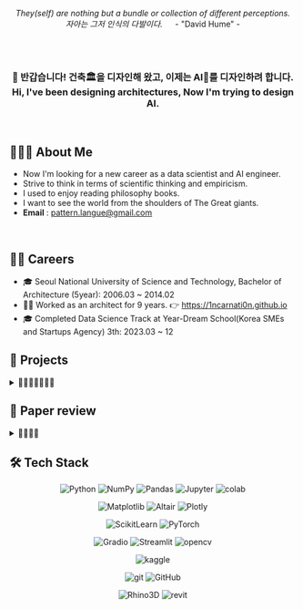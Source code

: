 
<p align="center" >
<i> They(self) are nothing but a bundle or collection of different perceptions. <br>
자아는 그저 인식의 다발이다. </i> &emsp; - "David Hume" -
</p>

<br>
<br>

<h3 align="center" >
👋 반갑습니다! 건축🏛을 디자인해 왔고, 이제는 AI🦾를 디자인하려 합니다. <br>
Hi, I've been designing architectures, Now I'm trying to design AI.
</h3>

<br>

## 🧑🏻‍💻 About Me

- Now I'm looking for a new career as a data scientist and AI engineer.
- Strive to think in terms of scientific thinking and empiricism.
- I used to enjoy reading philosophy books.
- I want to see the world from the shoulders of The Great giants.
- **Email** : pattern.langue@gmail.com

<br>

## 🧗🏻 Careers

- 🎓 Seoul National University of Science and Technology, Bachelor of Architecture (5year): 2006.03 ~ 2014.02
- 👷‍♂️ Worked as an architect for 9 years. 👉 https://1ncarnati0n.github.io
- 🎓 Completed Data Science Track at Year-Dream School(Korea SMEs and Startups Agency) 3th: 2023.03 ~ 12

## 🎯 Projects

<details>
<summary> 📂📂📂📂📂📂📂 </summary>

| Type        | Date      | Title                                                                        | Task                        | Result           | Host                                |
| ----------- | --------- | ---------------------------------------------------------------------------- | --------------------------- | ---------------- | ----------------------------------- |
| Project     | 23.05     | [**교육기업 결제데이터 EDA**](https://github.com/YearDream9jo/EDA_Project)       | Exploratory Data Analysis   | 우수 평가         | Day1company                          |
| Competition | 23.06     | ICR-Identifying Age-Related Conditions                                       | Binary Classification       | 🥉Bronze         | Kaggle              |
| Project     | 23.07     | [Diffusion Limited Aggregation](https://github.com/1ncarnati0n/makingDLA)    | Computational Design        | [Link](https://github.com/1ncarnati0n/makingDLA?tab=readme-ov-file#result-simulation) | Own Project        |
| Competition | 23.09     | 119 신고 접수량 예측                                                             | Time series prediction      | $5^{th}/60$      | AI CONNECT <br> (Mind's&Company)   |
| Competition | 23.09~10  | 이미지 기반 제품 결함 탐지                                                         | Image Classification        | $4^{th}/64$      | AI CONNECT <br> (Mind's&Company)   |
| Competition | 23.10~11  | 자연스러운 영한 번역문 생성 과제                                                     | Translation                 | $8^{th}/64$      | AI CONNECT <br> (Mind's&Company)   |
| Project     | 23.11~12  | [**StartUp 기업연계 프로젝트**](https://github.com/1ncarnati0n/inpaintingVideo) | 영상 내 객체 및 로고 인페인팅    | 최종 우수 PJT 선정  | Mind's&Company, <br> 커넥트브릭        |
| Competition | 24.01     | Enefit-Predict Energy Behavior of Prosumers                                  | Time series prediction      | on-going         | Kaggle               |

</details>

## 📝 Paper review
<details>
<summary> 📂📂📂📂 </summary>

- **VggNet**, 2014 | Very deep convolutional networks for large-scale image recognition
- **GoogLeNet**, 2014 | Going Deeper with Convolutions
- **ResNet**, 2015 | Deep Residual Learning for Image Recognition
- **Transformer**, 2017 | Attention is all you need

*Implement by PyTorch*
</details>

## 🛠 Tech Stack

<div align="center">

![Python](https://img.shields.io/badge/Python-ffe74a.svg?style=flat&logo=Python&logoColor=blue) ![NumPy](https://img.shields.io/badge/NumPy-4d77cf.svg?style=flat&logo=NumPy&logoColor=4dabcf) ![Pandas](https://img.shields.io/badge/Pandas-130654.svg?style=flat&logo=Pandas&logoColor=whitle) ![Jupyter](https://img.shields.io/badge/Jupyter-F37627.svg?style=flat&logo=Jupyter&logoColor=white) ![colab](https://img.shields.io/badge/Google%20Colab-white.svg?style=flat&logo=Google%20Colab&logoColor=F9AA00)

![Matplotlib](https://img.shields.io/badge/Matplotlib-11557C.svg?style=flat&logo=Matplotlib&logoColor=white) ![Altair](https://img.shields.io/badge/Vega%20Altair-fbc234.svg?style=flat&logo=Vega%20Altair&logoColor=black) ![Plotly](https://img.shields.io/badge/Plotly-262626.svg?style=flat&logo=Plotly&logoColor=white) 

![ScikitLearn](https://img.shields.io/badge/Scikit%20Learn-F79939.svg?style=flat&logo=Scikit%20Learn&logoColor=3499CD) ![PyTorch](https://img.shields.io/badge/PyTorch-ffffff.svg?style=flat&logo=PyTorch&logoColor=EE4C2C)

![Gradio](https://img.shields.io/badge/Gradio-FE7F01.svg?style=flat&logo=Gradio&logoColor=white) ![Streamlit](https://img.shields.io/badge/streamlit-white.svg?style=flat&logo=streamlit&logoColor=ff4b4b) ![opencv](https://img.shields.io/badge/OpenCV-63c1ff.svg?style=flat&logo=OpenCV&logoColor=black)

![kaggle](https://img.shields.io/badge/kaggle-1EBEFF.svg?style=flat&logo=kaggle&logoColor=white)

![git](https://img.shields.io/badge/Git-F37627.svg?style=flat&logo=Git&logoColor=white) ![GitHub](https://img.shields.io/badge/GitHub-181717.svg?style=flat&logo=GitHub&logoColor=white)

![Rhino3D](https://img.shields.io/badge/Rhinoceros-363636.svg?style=flat&logo=Rhinoceros&logoColor=white) ![revit](https://img.shields.io/badge/Autodesk%20Revit-176AFF.svg?style=flat&logo=Autodesk%20Revit&logoColor=white)

</div>
